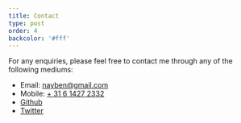 ```yaml
---
title: Contact
type: post
order: 4
backcolor: '#fff'
---
```

For any enquiries, please feel free to contact me through any of the following 
mediums:
- Email: [nayben@gmail.com](mailto:nayben@gmail.com?subject=Hey)
- Mobile: [+ 31 6 1427 2332](tel:+31614272332)
- [Github](https://github.com/b-n)
- [Twitter](https://twitter.com/nzchicken)
